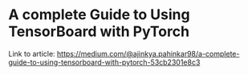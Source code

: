 # A complete Guide to Using TensorBoard with PyTorch

Link to article: https://medium.com/@ajinkya.pahinkar98/a-complete-guide-to-using-tensorboard-with-pytorch-53cb2301e8c3
